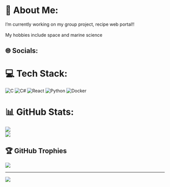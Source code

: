 # 💫 About Me:
I’m currently working on my group project, recipe web portal!! <br><br>My hobbies include space and marine science 


## 🌐 Socials:


# 💻 Tech Stack:
![C](https://img.shields.io/badge/c-%2300599C.svg?style=for-the-badge&logo=c&logoColor=white) ![C#](https://img.shields.io/badge/c%23-%23239120.svg?style=for-the-badge&logo=csharp&logoColor=white) ![React](https://img.shields.io/badge/react-%2320232a.svg?style=for-the-badge&logo=react&logoColor=%2361DAFB) ![Python](https://img.shields.io/badge/python-3670A0?style=for-the-badge&logo=python&logoColor=ffdd54) ![Docker](https://img.shields.io/badge/docker-%230db7ed.svg?style=for-the-badge&logo=docker&logoColor=white)
# 📊 GitHub Stats:
![](https://github-readme-stats.vercel.app/api?username=GogaIV&theme=transparent&hide_border=false&include_all_commits=true&count_private=true)<br/>
![](https://github-readme-stats.vercel.app/api/top-langs/?username=GogaIV&theme=transparent&hide_border=false&include_all_commits=true&count_private=true&layout=compact)

## 🏆 GitHub Trophies
![](https://github-profile-trophy.vercel.app/?username=GogaIV&theme=radical&no-frame=false&no-bg=true&margin-w=4)

---
[![](https://visitcount.itsvg.in/api?id=GogaIV&icon=0&color=0)](https://visitcount.itsvg.in)

<!-- Proudly created with GPRM ( https://gprm.itsvg.in ) -->

